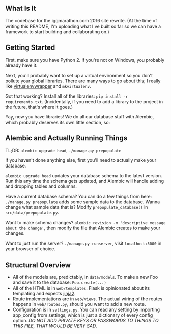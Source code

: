 ## What Is It

The codebase for the iggmarathon.com 2016 site rewrite. (At the time of writing this README, I'm uploading what I've built so far so we can have a framework to start building and collaborating on.)

## Getting Started
First, make sure you have Python 2. If you're not on Windows, you probably already have it.

Next, you'll probably want to set up a virtual environment so you don't pollute your global libraries. There are many ways to go about this; I really like [virtualenvwrapper](https://virtualenvwrapper.readthedocs.org/en/latest/index.html) and `mkvirtualenv`.

Got that working? Install all of the libraries: `pip install -r requirements.txt`. (Incidentally, if you need to add a library to the project in the future, that's where it goes.)

Yay, now you have libraries! We do all our database stuff with Alembic, which probably deserves its own little section, so:

## Alembic and Actually Running Things
TL;DR: `alembic upgrade head`, `./manage.py prepopulate`

If you haven't done anything else, first you'll need to actually make your database.

`alembic upgrade head` updates your database schema to the latest version. Run this any time the schema gets updated, and Alembic will handle adding and dropping tables and columns.

Have a current database schema? You can do a few things from here: `./manage.py prepopulate` adds some sample data to the database. Wanna change what sample data that is? Modify `prepopulate_database()` in `src/data/prepopulate.py`.

Want to make schema changes? `alembic revision -m 'descriptive message about the change'`, then modify the file that Alembic creates to make your changes.

Want to just run the server? `./manage.py runserver`, visit `localhost:5000` in your browser of choice.

## Structural Overview
- All of the models are, predictably, in `data/models`. To make a new Foo and save it to the database: `Foo.create(...)`
- All of the HTML is in `web/templates`. Flask is opinionated about its templating and expects [jinja2](http://jinja.pocoo.org/docs/dev/).
- Route implementations are in `web/views`. The actual wiring of the routes happens in `web/routes.py`, should you want to add a new route.
- Configuration is in `settings.py`. You can read any setting by importing app_config from settings, which is just a dictionary of every config option. _DO NOT ADD PRIVATE KEYS OR PASSWORDS TO THINGS TO THIS FILE, THAT WOULD BE VERY SAD_.
